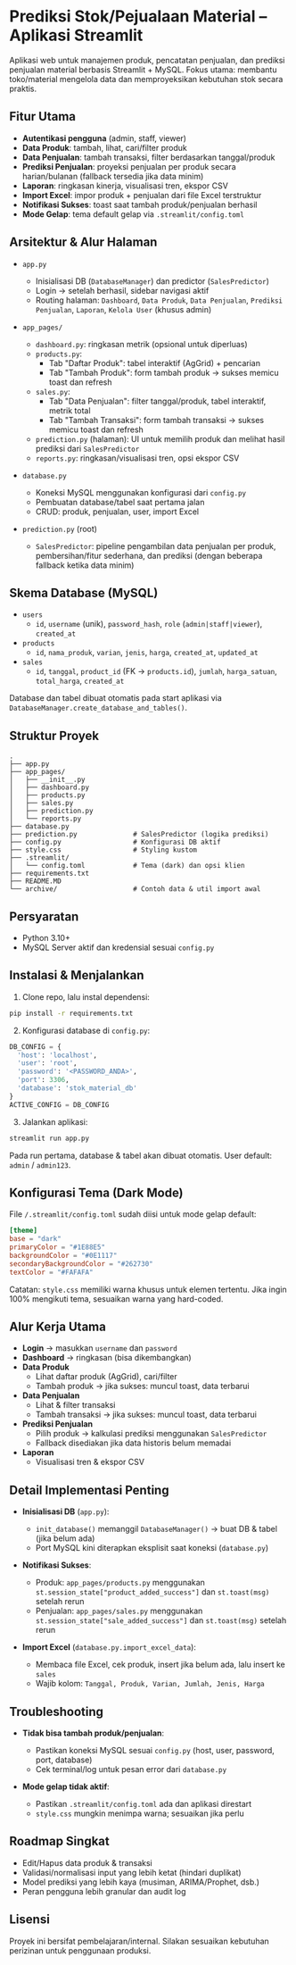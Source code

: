 # Prediksi Stok/Pejualaan Material – Aplikasi Streamlit

Aplikasi web untuk manajemen produk, pencatatan penjualan, dan prediksi penjualan material berbasis Streamlit + MySQL. Fokus utama: membantu toko/material mengelola data dan memproyeksikan kebutuhan stok secara praktis.

## Fitur Utama

- __Autentikasi pengguna__ (admin, staff, viewer)
- __Data Produk__: tambah, lihat, cari/filter produk
- __Data Penjualan__: tambah transaksi, filter berdasarkan tanggal/produk
- __Prediksi Penjualan__: proyeksi penjualan per produk secara harian/bulanan (fallback tersedia jika data minim)
- __Laporan__: ringkasan kinerja, visualisasi tren, ekspor CSV
- __Import Excel__: impor produk + penjualan dari file Excel terstruktur
- __Notifikasi Sukses__: toast saat tambah produk/penjualan berhasil
- __Mode Gelap__: tema default gelap via `.streamlit/config.toml`

## Arsitektur & Alur Halaman

- `app.py`
  - Inisialisasi DB (`DatabaseManager`) dan predictor (`SalesPredictor`)
  - Login → setelah berhasil, sidebar navigasi aktif
  - Routing halaman: `Dashboard`, `Data Produk`, `Data Penjualan`, `Prediksi Penjualan`, `Laporan`, `Kelola User` (khusus admin)

- `app_pages/`
  - `dashboard.py`: ringkasan metrik (opsional untuk diperluas)
  - `products.py`: 
    - Tab "Daftar Produk": tabel interaktif (AgGrid) + pencarian
    - Tab "Tambah Produk": form tambah produk → sukses memicu toast dan refresh
  - `sales.py`:
    - Tab "Data Penjualan": filter tanggal/produk, tabel interaktif, metrik total
    - Tab "Tambah Transaksi": form tambah transaksi → sukses memicu toast dan refresh
  - `prediction.py` (halaman): UI untuk memilih produk dan melihat hasil prediksi dari `SalesPredictor`
  - `reports.py`: ringkasan/visualisasi tren, opsi ekspor CSV

- `database.py`
  - Koneksi MySQL menggunakan konfigurasi dari `config.py`
  - Pembuatan database/tabel saat pertama jalan
  - CRUD: produk, penjualan, user, import Excel

- `prediction.py` (root)
  - `SalesPredictor`: pipeline pengambilan data penjualan per produk, pembersihan/fitur sederhana, dan prediksi (dengan beberapa fallback ketika data minim)

## Skema Database (MySQL)

- `users`
  - `id`, `username` (unik), `password_hash`, `role` (`admin|staff|viewer`), `created_at`
- `products`
  - `id`, `nama_produk`, `varian`, `jenis`, `harga`, `created_at`, `updated_at`
- `sales`
  - `id`, `tanggal`, `product_id` (FK → `products.id`), `jumlah`, `harga_satuan`, `total_harga`, `created_at`

Database dan tabel dibuat otomatis pada start aplikasi via `DatabaseManager.create_database_and_tables()`.

## Struktur Proyek

```
.
├── app.py
├── app_pages/
│   ├── __init__.py
│   ├── dashboard.py
│   ├── products.py
│   ├── sales.py
│   ├── prediction.py
│   └── reports.py
├── database.py
├── prediction.py              # SalesPredictor (logika prediksi)
├── config.py                  # Konfigurasi DB aktif
├── style.css                  # Styling kustom
├── .streamlit/
│   └── config.toml            # Tema (dark) dan opsi klien
├── requirements.txt
├── README.MD
└── archive/                   # Contoh data & util import awal
```

## Persyaratan

- Python 3.10+
- MySQL Server aktif dan kredensial sesuai `config.py`

## Instalasi & Menjalankan

1) Clone repo, lalu instal dependensi:

```bash
pip install -r requirements.txt
```

2) Konfigurasi database di `config.py`:

```python
DB_CONFIG = {
  'host': 'localhost',
  'user': 'root',
  'password': '<PASSWORD_ANDA>',
  'port': 3306,
  'database': 'stok_material_db'
}
ACTIVE_CONFIG = DB_CONFIG
```

3) Jalankan aplikasi:

```bash
streamlit run app.py
```

Pada run pertama, database & tabel akan dibuat otomatis. User default: `admin` / `admin123`.

## Konfigurasi Tema (Dark Mode)

File `/.streamlit/config.toml` sudah diisi untuk mode gelap default:

```toml
[theme]
base = "dark"
primaryColor = "#1E88E5"
backgroundColor = "#0E1117"
secondaryBackgroundColor = "#262730"
textColor = "#FAFAFA"
```

Catatan: `style.css` memiliki warna khusus untuk elemen tertentu. Jika ingin 100% mengikuti tema, sesuaikan warna yang hard-coded.

## Alur Kerja Utama

- __Login__ → masukkan `username` dan `password`
- __Dashboard__ → ringkasan (bisa dikembangkan)
- __Data Produk__
  - Lihat daftar produk (AgGrid), cari/filter
  - Tambah produk → jika sukses: muncul toast, data terbarui
- __Data Penjualan__
  - Lihat & filter transaksi
  - Tambah transaksi → jika sukses: muncul toast, data terbarui
- __Prediksi Penjualan__
  - Pilih produk → kalkulasi prediksi menggunakan `SalesPredictor`
  - Fallback disediakan jika data historis belum memadai
- __Laporan__
  - Visualisasi tren & ekspor CSV

## Detail Implementasi Penting

- __Inisialisasi DB__ (`app.py`):
  - `init_database()` memanggil `DatabaseManager()` → buat DB & tabel (jika belum ada)
  - Port MySQL kini diterapkan eksplisit saat koneksi (`database.py`)

- __Notifikasi Sukses__:
  - Produk: `app_pages/products.py` menggunakan `st.session_state["product_added_success"]` dan `st.toast(msg)` setelah rerun
  - Penjualan: `app_pages/sales.py` menggunakan `st.session_state["sale_added_success"]` dan `st.toast(msg)` setelah rerun

- __Import Excel__ (`database.py.import_excel_data`):
  - Membaca file Excel, cek produk, insert jika belum ada, lalu insert ke `sales`
  - Wajib kolom: `Tanggal, Produk, Varian, Jumlah, Jenis, Harga`

## Troubleshooting

- __Tidak bisa tambah produk/penjualan__:
  - Pastikan koneksi MySQL sesuai `config.py` (host, user, password, port, database)
  - Cek terminal/log untuk pesan error dari `database.py`

- __Mode gelap tidak aktif__:
  - Pastikan `.streamlit/config.toml` ada dan aplikasi direstart
  - `style.css` mungkin menimpa warna; sesuaikan jika perlu

## Roadmap Singkat

- Edit/Hapus data produk & transaksi
- Validasi/normalisasi input yang lebih ketat (hindari duplikat)
- Model prediksi yang lebih kaya (musiman, ARIMA/Prophet, dsb.)
- Peran pengguna lebih granular dan audit log

## Lisensi

Proyek ini bersifat pembelajaran/internal. Silakan sesuaikan kebutuhan perizinan untuk penggunaan produksi.